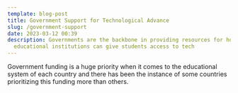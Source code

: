 ```yaml
---
template: blog-post
title: Government Support for Technological Advance
slug: /government-support
date: 2023-03-12 00:39
description: Governments are the backbone in providing resources for how its
  educational institutions can give students access to tech
---
```

G﻿overnment funding is a huge priority when it comes to the educational system of each country and there has been the instance of some countries prioritizing this funding more than others.